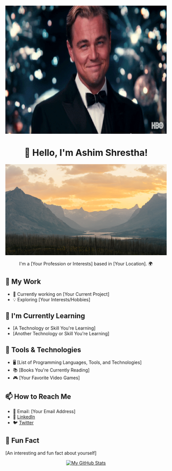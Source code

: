 <p align="center">
<img src="./_readme/leo.gif" alt="Image Description" width="850" height="400">
</p>

<!-- ![Welcoming Leonardo](_readme/leo.gif) -->

<h1 align="center">👋 Hello, I'm Ashim Shrestha!</h1>

<p align="center">
  <img src="./_readme/banner.jpg" alt="banner-img">
</p>

<p align="center">I'm a [Your Profession or Interests] based in [Your Location]. 🌍</p>

## 💼 My Work

- 🚀 Currently working on [Your Current Project]
- 💡 Exploring [Your Interests/Hobbies]

## 🌱 I'm Currently Learning

- [A Technology or Skill You're Learning]
- [Another Technology or Skill You're Learning]

## 🔧 Tools & Technologies

- 🖥️ [List of Programming Languages, Tools, and Technologies]
- 📚 [Books You're Currently Reading]
- 🎮 [Your Favorite Video Games]

## 📫 How to Reach Me

- 📧 Email: [Your Email Address]
- 💬 [LinkedIn](https://www.linkedin.com/in/your_username)
- 🐦 [Twitter](https://twitter.com/your_username)

## 🚀 Fun Fact

[An interesting and fun fact about yourself]

<p align="center">
  <a href="https://github.com/AshimStha">
    <img src="https://github-readme-stats.vercel.app/api?username=AshimStha&show_icons=true&theme=dark" alt="My GitHub Stats">
  </a>
</p>

<!-- Add any additional sections, images, or customizations you want -->
